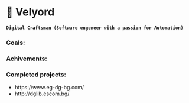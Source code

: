 # 🐐 Velyord

**`Digital Craftsman (Software engeneer with a passion for Automation)`**

### Goals:


### Achivements:


### Completed projects:
<ul>
  <li>
    https://www.eg-dg-bg.com/
  </li>
  <li>
    http://dglib.escom.bg/
  </li>
</ul>
<!--
**Velyord/Velyord** is a ✨ _special_ ✨ repository because its `README.md` (this file) appears on your GitHub profile.

Here are some ideas to get you started:

- 🔭 I’m currently working on ...
- 🌱 I’m currently learning ...
- 👯 I’m looking to collaborate on ...
- 🤔 I’m looking for help with ...
- 💬 Ask me about ...
- 📫 How to reach me: ...
- 😄 Pronouns: ...
- ⚡ Fun fact: ...
-->
